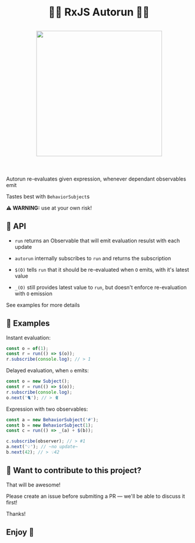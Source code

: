 <div align="center">
  <h1>
    <br/>
    🧙‍♂️ RxJS️ Autorun 🧙‍♀️
    <br/>
    <br/>
    <img src="https://dev-to-uploads.s3.amazonaws.com/i/ts0dd1366mz4naczd55p.png" width="341px" />
    <br/>
    <br/>
  </h1>
</div>

Autorun re-evaluates given expression, whenever dependant observables emit

Tastes best with `BehaviorSubject`s

**⚠️ WARNING:** use at your own risk!

## 🔧 API

- `run` returns an Observable that will emit evaluation resulst with each update

- `autorun` internally subscribes to `run` and returns the subscription

- `$(O)` tells `run` that it should be re-evaluated when `O` emits, with it's latest value

- `_(O)` still provides latest value to `run`, but doesn't enforce re-evaluation with `O` emission

See examples for more details

## 💃 Examples

Instant evaluation:

```ts
const o = of(1);
const r = run(() => $(o));
r.subscribe(console.log); // > 1
```

Delayed evaluation, when `o` emits:

```ts
const o = new Subject();
const r = run(() => $(o));
r.subscribe(console.log);
o.next('🐈'); // > 🐈
```

Expression with two observables:

```ts
const a = new BehaviorSubject('#');
const b = new BehaviorSubject(1);
const c = run(() => _(a) + $(b));

c.subscribe(observer); // > #1
a.next('💡'); // ~no update~
b.next(42); // > 💡42
```

## 🤝 Want to contribute to this project?

That will be awesome!

Please create an issue before submiting a PR — we'll be able to discuss it first!

Thanks!

## Enjoy 🙂
